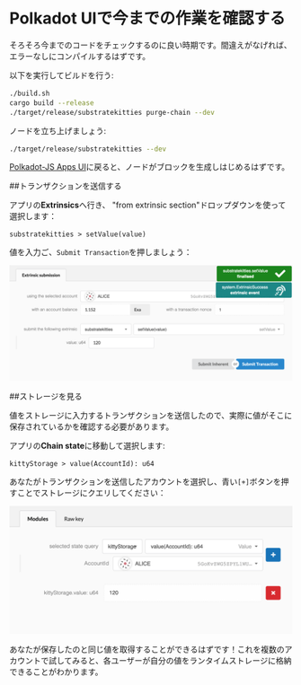 Polkadot UIで今までの作業を確認する
===

そろそろ今までのコードをチェックするのに良い時期です。間違えがなげれば、エラーなしにコンパイルするはずです。

以下を実行してビルドを行う:

```bash
./build.sh
cargo build --release
./target/release/substratekitties purge-chain --dev
```

ノードを立ち上げましょう:

```bash
./target/release/substratekitties --dev
```

[Polkadot-JS Apps UI](https://polkadot.js.org/apps)に戻ると、ノードがブロックを生成しはじめるはずです。

##トランザクションを送信する

アプリの**Extrinsics**へ行き、 "from extrinsic section"ドロップダウンを使って選択します：

```
substratekitties > setValue(value)
```

値を入力ご、`Submit Transaction`を押しましょう：

![Submit a storage mapping in the Polkadot-JS Apps UI](../../1/assets/submit-storage-mapping.png)

##ストレージを見る

値をストレージに入力するトランザクションを送信したので、実際に値がそこに保存されているかを確認する必要があります。

アプリの**Chain state**に移動して選択します:

```
kittyStorage > value(AccountId): u64
```

あなたがトランザクションを送信したアカウントを選択し、青い`[+]`ボタンを押すことでストレージにクエリしてください：

![Query for storage mapping](../../1/assets/view-storage-mapping.png)

あなたが保存したのと同じ値を取得することができるはずです！これを複数のアカウントで試してみると、各ユーザーが自分の値をランタイムストレージに格納できることがわかります。